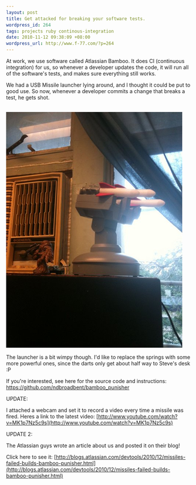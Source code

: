 ```yaml
---
layout: post
title: Get attacked for breaking your software tests.
wordpress_id: 264
tags: projects ruby continous-integration
date: 2010-11-12 09:38:09 +08:00
wordpress_url: http://www.f-77.com/?p=264
---
```

At work, we use software called Atlassian Bamboo. It does CI (continuous integration) for us, so whenever a developer updates the code, it will run all of the software's tests, and makes sure everything still works.

We had a USB Missile launcher lying around, and I thought it could be put to good use. So now, whenever a developer commits a change that breaks a test, he gets shot.

<br>
<a href="/images/posts/2010/11/Photo-Nov-11-17-21-55.jpg">
<img src="/images/posts/2010/11/Photo-Nov-11-17-21-55.jpg" alt="CI Sentinel is waiting for your mistake" title="CI Sentinel" width="480px" class="size-full wp-image-268" />
</a>
<br>

The launcher is a bit wimpy though. I'd like to replace the springs with some more powerful ones, since the darts only get about half way to Steve's desk :P

If you're interested, see here for the source code and instructions:
<a href="https://github.com/ndbroadbent/bamboo_punisher">https://github.com/ndbroadbent/bamboo_punisher</a>

UPDATE:

I attached a webcam and set it to record a video every time a missile was fired. Heres a link to the latest video:
[http://www.youtube.com/watch?v=MK1p7Nz5c9s](http://www.youtube.com/watch?v=MK1p7Nz5c9s)

UPDATE 2:

The Atlassian guys wrote an article about us and posted it on their blog!

Click here to see it: [http://blogs.atlassian.com/devtools/2010/12/missiles-failed-builds-bamboo-punisher.html](http://blogs.atlassian.com/devtools/2010/12/missiles-failed-builds-bamboo-punisher.html)


